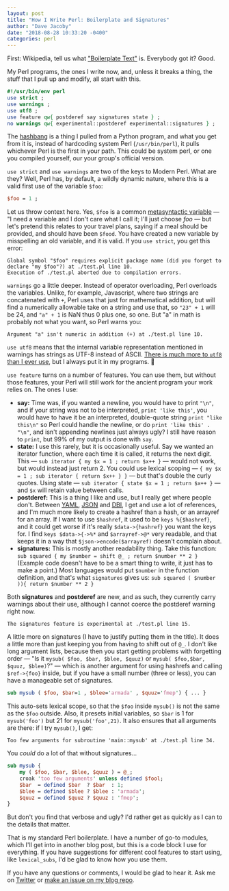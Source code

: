 ```yaml
---
layout: post
title: "How I Write Perl: Boilerplate and Signatures"
author: "Dave Jacoby"
date: "2018-08-28 10:33:20 -0400"
categories: perl
---
```


First: Wikipedia, tell us what ["Boilerplate Text"](https://en.wikipedia.org/wiki/Boilerplate_text) is. Everybody got it? Good.

My Perl programs, the ones I write now, and, unless it breaks a thing, the stuff that I pull up and modify, all start with this.

```perl
#!/usr/bin/env perl
use strict ;
use warnings ;
use utf8 ;
use feature qw{ postderef say signatures state } ;
no warnings qw{ experimental::postderef experimental::signatures } ;
```

The [hashbang](<https://en.wikipedia.org/wiki/Shebang_(Unix)>) is a thing I pulled from a Python program, and what you get from it is, instead of hardcoding system Perl (`/usr/bin/perl`), it pulls whichever Perl is the first in your path. This could be system perl, or one you compiled yourself, our your group's official version.

`use strict` and `use warnings` are two of the keys to Modern Perl. What are they? Well, Perl has, by default, a wildly dynamic nature, where this is a valid first use of the variable `$foo`:

```perl
$foo = 1 ;
```

Let us throw context here. Yes, `$foo` is a common [metasyntactic variable](https://en.wikipedia.org/wiki/Metasyntactic_variable) — "I need a variable and I don't care what I call it; I'll just choose _foo_ — but let's pretend this relates to your travel plans, saying if a meal should be provided, and should have been `$food`. You have created a new variable by misspelling an old variable, and it is valid. If you `use strict`, you get this error:

```text
Global symbol "$foo" requires explicit package name (did you forget to declare "my $foo"?) at ./test.pl line 10.
Execution of ./test.pl aborted due to compilation errors.
```

`warnings` go a little deeper. Instead of operator overloading, Perl overloads the variables. Unlike, for example, Javascript, where two strings are concatenated with `+`, Perl uses that just for mathematical addition, but will find a numerically allowable take on a string and use that, so `"23" + 1` will be 24, and `"a" + 1` is NaN thus 0 plus one, so one. But "a" in math is probably not what you want, so Perl warns you:

```text
Argument "a" isn't numeric in addition (+) at ./test.pl line 10.
```

`use utf8` means that the internal variable representation mentioned in warnings has strings as UTF-8 instead of ASCII. [There is much more to `utf8` than I ever use](https://metacpan.org/pod/utf8), but I always put it in my programs. 🤷

`use feature` turns on a number of features. You can use them, but without those features, your Perl will still work for the ancient program your work relies on. The ones I use:

- **say:** Time was, if you wanted a newline, you would have to print `"\n"`, and if your string was not to be interpreted, `print 'like this'`, you would have to have it be an interpreted, double-quote string `print "like this\n"` so Perl could handle the newline, or do `print 'like this' . "\n"`, and isn't appending newlines just always ugly? I still have reason to `print`, but 99% of my output is done with `say`.
- **state:** I use this rarely, but it is occasionally useful. Say we wanted an iterator function, where each time it is called, it returns the next digit. This — `sub iterator { my $x = 1 ; return $x++ }` — would not work, but would instead just return 2. You could use lexical scoping — `{ my $x = 1 ; sub iterator { return $x++ } }` — but that's double the curly quotes. Using state — `sub iterator { state $x = 1 ; return $x++ }` — and `$x` will retain value between calls.
- **postderef:** This is a thing I like and use, but I really get where people don't. Between [YAML](https://metacpan.org/pod/YAML), [JSON](https://metacpan.org/pod/JSON) and [DBI](https://metacpan.org/pod/DBI), I get and use a lot of references, and I'm much more likely to create a hashref than a hash, or an arrayref for an array. If I want to use `$hashref`, it used to be `keys %{$hashref}`, and it could get worse if it's really `$data->{hashref}` you want the keys for. I find `keys $data->{->%*` and `$arrayref->@*` very readable, and that keeps it in a way that `$json->encode($arrayref)` doesn't complain about.
- **signatures:** This is mostly another readability thing. Take this function: `sub squared { my $number = shift @_ ; return $number ** 2 }` (Example code doesn't have to be a smart thing to write, it just has to make a point.) Most languages would put `$number` in the function definition, and that's what `signatures` gives us: `sub squared ( $number )){ return $number ** 2 }`

Both **signatures** and **postderef** are new, and as such, they currently carry warnings about their use, although I cannot coerce the postderef warning right now.

```text
The signatures feature is experimental at ./test.pl line 15.
```

A little more on signatures (I have to justify putting them in the title). It does a little more than just keeping you from having to shift out of `@_`. I don't like long argument lists, because then you start getting problems with forgetting order — "Is it `mysub( $foo, $bar, $blee, $quuz)` or `mysub( $foo,$bar, $quuz, $blee)`?" — which is another argument for using hashrefs and calling `$ref->{foo}` inside, but if you have a small number (three or less), you can have a manageable set of signatures.

```perl
sub mysub ( $foo, $bar=1 , $blee='armada' , $quuz='fmep') { ... }
```

This auto-sets lexical scope, so that the `$foo` inside `mysub()` is not the same as the `$foo` outside. Also, it presets initial variables, so `$bar` is 1 for `mysub('foo')` but 21 for `mysub('foo',21)`. It also ensures that all arguments are there: if I try `mysub()`, I get:

```text
Too few arguments for subroutine 'main::mysub' at ./test.pl line 34.
```

You _could_ do a lot of that without signatures...

```perl
sub mysub {
    my ( $foo, $bar, $blee, $quuz ) = @_;
    croak 'too few arguments' unless defined $fool;
    $bar  = defined $bar  ? $bar  : 1;
    $blee = defined $blee ? $blee : 'armada';
    $quuz = defined $quuz ? $quuz : 'fmep';
}
```

But don't you find that verbose and ugly? I'd rather get as quickly as I can to the details that matter.

That is my standard Perl boilerplate. I have a number of go-to modules, which I'll get into in another blog post, but this is a code block I use for everything. If you have suggestions for different cool features to start using, like `lexical_subs`, I'd be glad to know how you use them.

If you have any questions or comments, I would be glad to hear it. Ask me on [Twitter](https://twitter.com/jacobydave) or [make an issue on my blog repo](https://github.com/jacoby/jacoby.github.io).
